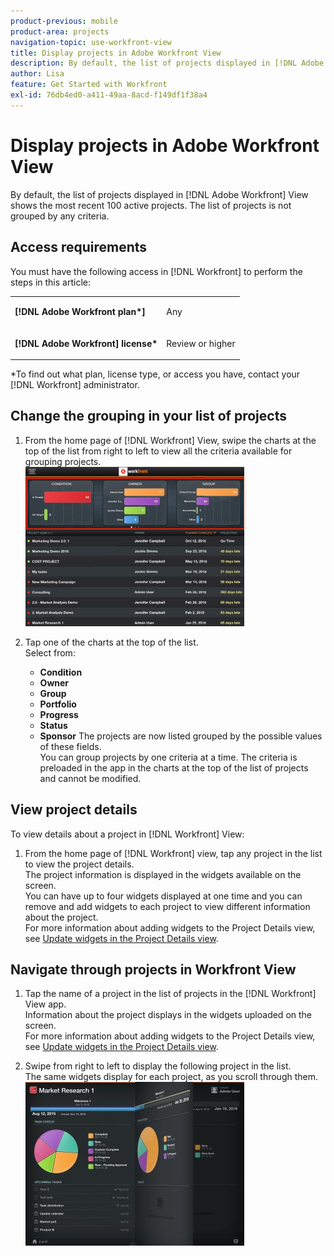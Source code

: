 ```yaml
---
product-previous: mobile
product-area: projects
navigation-topic: use-workfront-view
title: Display projects in Adobe Workfront View
description: By default, the list of projects displayed in [!DNL Adobe Workfront] View shows the most recent 100 active projects. The list of projects is not grouped by any criteria.
author: Lisa
feature: Get Started with Workfront
exl-id: 76db4ed0-a411-49aa-8acd-f149df1f38a4
---
```

# Display projects in Adobe Workfront View

By default, the list of projects displayed in [!DNL Adobe Workfront] View shows the most recent 100 active projects. The list of projects is not grouped by any criteria.

## Access requirements

You must have the following access in [!DNL Workfront] to perform the steps in this article:

<table style="table-layout:auto"> 
 <col> 
 </col> 
 <col> 
 </col> 
 <tbody> 
  <tr> 
   <td role="rowheader"><strong>[!DNL Adobe Workfront plan*]</strong></td> 
   <td> <p>Any</p> </td> 
  </tr> 
  <tr> 
   <td role="rowheader"><strong>[!DNL Adobe Workfront] license*</strong></td> 
   <td> <p>Review or higher</p> </td> 
  </tr> 
 </tbody> 
</table>

&#42;To find out what plan, license type, or access you have, contact your [!DNL Workfront] administrator.

## Change the grouping in your list of projects

1. From the home page of [!DNL Workfront] View, swipe the charts at the top of the list from right to left to view all the criteria available for grouping projects.\
   ![[!DNL workfront_view_project_groupings_Adobe].png](assets/workfront-view-project-groupings-adobe-350x255.png)

1. Tap one of the charts at the top of the list.\
   Select from:

   * **Condition**
   * **Owner**
   * **Group**
   * **Portfolio**
   * **Progress**
   * **Status**
   * **Sponsor**
The projects are now listed grouped by the possible values of these fields.\
      You can group projects by one criteria at a time. The criteria is preloaded in the app in the charts at the top of the list of projects and cannot be modified.

## View project details

To view details about a project in [!DNL Workfront] View:

1. From the home page of [!DNL Workfront] view, tap any project in the list to view the project details.\
   The project information is displayed in the widgets available on the screen.\
   You can have up to four widgets displayed at one time and you can remove and add widgets to each project to view different information about the project.\
   For more information about adding widgets to the Project Details view, see [Update widgets in the Project Details view](../../../workfront-basics/mobile-apps/using-workfront-view/update-widgets-in-workfront-view.md).

## Navigate through projects in Workfront View

1. Tap the name of a project in the list of projects in the [!DNL Workfront] View app.\
   Information about the project displays in the widgets uploaded on the screen.\
   For more information about adding widgets to the Project Details view, see [Update widgets in the Project Details view](../../../workfront-basics/mobile-apps/using-workfront-view/update-widgets-in-workfront-view.md).

1. Swipe from right to left to display the following project in the list.\
   The same widgets display for each project, as you scroll through them.\
   ![Image-1__6__copy.jpg](assets/image-1--6--copy-350x262.jpg)&nbsp;
